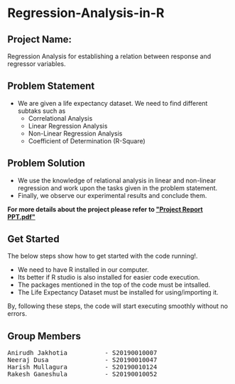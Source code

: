 # Regression-Analysis-in-R

## Project Name:
Regression Analysis for establishing a relation between response and regressor variables.

## Problem Statement
- We are given a life expectancy dataset. We need to find different subtaks such as
  - Correlational Analysis 
  - Linear Regression Analysis
  - Non-Linear Regression Analysis
  - Coefficient of Determination (R-Square)

## Problem Solution
- We use the knowledge of relational analysis in linear and non-linear regression and work upon the tasks given in the problem statement.
- Finally, we observe our experimental results and conclude them.

**For more details about the project please refer to [**"Project Report PPT.pdf"**][1]**

[1]: https://github.com/anirudhjak06/GreenGrocery/blob/main/Green%20Grocery%20Documentation.pdf "Title"


## Get Started

The below steps show how to get started with the code running!.
- We need to have R installed in our computer.
- Its better if R studio is also installed for easier code execution.
- The packages mentioned in the top of the code must be intsalled.
- The Life Expectancy Dataset must be installed for using/importing it.

By, following these steps, the code will start executing smoothly without no errors. 

## Group Members

<pre>
Anirudh Jakhotia          - S20190010007
Neeraj Dusa               - S20190010047
Harish Mullagura          - S20190010124
Rakesh Ganeshula          - S20190010052
</pre>